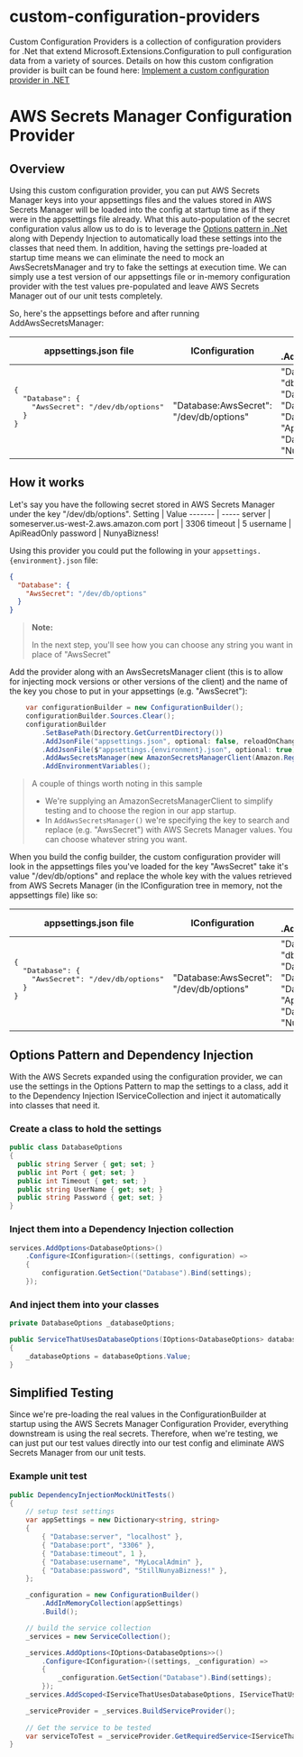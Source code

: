 # custom-configuration-providers

Custom Configuration Providers is a collection of configuration providers for .Net that extend Microsoft.Extensions.Configuration to pull configuration data from a variety of sources.  Details on how this custom configration provider is built can be found here:
[Implement a custom configuration provider in .NET](https://docs.microsoft.com/en-us/dotnet/core/extensions/custom-configuration-provider)

# AWS Secrets Manager Configuration Provider
## Overview
Using this custom configuration provider, you can put AWS Secrets Manager keys into your appsettings files and the values stored in AWS Secrets Manager will be loaded into the config at startup time as if they were in the appsettings file already.  What this auto-population of the secret configuration valus allow us to do is to leverage the [Options pattern in .Net](https://docs.microsoft.com/en-us/dotnet/core/extensions/options) along with Dependy Injection to automatically load these settings into the classes that need them.  In addition, having the settings pre-loaded at startup time means we can eliminate the need to mock an AwsSecretsManager and try to fake the settings at execution time.  We can simply use a test version of our appsettings file or in-memory configuration provider with the test values pre-populated and leave AWS Secrets Manager out of our unit tests completely.

So, here's the appsettings before and after running AddAwsSecretsManager:

<table>
  <thead>
    <tr>
      <th>
        appsettings.json file
      </th>
      <th>
        IConfiguration
      </th>
      <th>
        IConfiguration after .AddAwsSecretsManager()
      </th>
    </tr>
  </thead>
  <tbody>
    <tr>
      <td>
        <pre lang="json">
{
  "Database": {
    "AwsSecret": "/dev/db/options"
  }
}
        </pre>
      </td>
      <td>
"Database:AwsSecret": "/dev/db/options"<br>
      </td>
      <td>
"Database:server": "db1.myurl.com"<br>
"Database:port": 3306<br>
"Database:timeout": 5<br>
"Database:userName": "ApiReadOnly"<br>
"Database:password": "NunyaBizness!"<br>
      </td>
    </tr>
  </tbody>
</table>

## How it works
Let's say you have the following secret stored in AWS Secrets Manager under the key "/dev/db/options".
Setting  | Value
-------  | -----
server   | someserver.us-west-2.aws.amazon.com
port     | 3306
timeout  | 5
username | ApiReadOnly
password | NunyaBizness!

Using this provider you could put the following in your `appsettings.{environment}.json` file:
```json
{
  "Database": {
    "AwsSecret": "/dev/db/options"
  }
}
```
> **Note:**
> 
> In the next step, you'll see how you can choose any string you want in place of "AwsSecret"

Add the provider along with an AwsSecretsManager client (this is to allow for injecting mock versions or other versions of the client) and the name of the key you chose to put in your appsettings (e.g. "AwsSecret"):
```csharp
    var configurationBuilder = new ConfigurationBuilder();
    configurationBuilder.Sources.Clear();
    configurationBuilder
        .SetBasePath(Directory.GetCurrentDirectory())
        .AddJsonFile("appsettings.json", optional: false, reloadOnChange: true)
        .AddJsonFile($"appsettings.{environment}.json", optional: true)
        .AddAwsSecretsManager(new AmazonSecretsManagerClient(Amazon.RegionEndpoint.USWest2), "AwsSecret")
        .AddEnvironmentVariables();
```
> A couple of things worth noting in this sample
>
> * We're supplying an AmazonSecretsManagerClient to simplify testing and to choose the region in our app startup.
> * In `AddAwsSecretsManager()` we're specifying the key to search and replace (e.g. "AwsSecret") with AWS Secrets Manager values.  You can choose whatever string you want.

When you build the config builder, the custom configuration provider will look in the appsettings files you've loaded for the key "AwsSecret" take it's value "/dev/db/options" and replace the whole key with the values retrieved from AWS Secrets Manager (in the IConfiguration tree in memory, not the appsettings file) like so:
<table>
  <thead>
    <tr>
      <th>
        appsettings.json file
      </th>
      <th>
        IConfiguration
      </th>
      <th>
        IConfiguration after .AddAwsSecretsManager()
      </th>
    </tr>
  </thead>
  <tbody>
    <tr>
      <td>
        <pre lang="json">
{
  "Database": {
    "AwsSecret": "/dev/db/options"
  }
}
        </pre>
      </td>
      <td>
"Database:AwsSecret": "/dev/db/options"<br>
      </td>
      <td>
"Database:server": "db1.myurl.com"<br>
"Database:port": 3306<br>
"Database:timeout": 5<br>
"Database:userName": "ApiReadOnly"<br>
"Database:password": "NunyaBizness!"<br>
      </td>
    </tr>
  </tbody>
</table>

## Options Pattern and Dependency Injection
With the AWS Secrets expanded using the configuration provider, we can use the settings in the Options Pattern to map the settings to a class, add it to the Dependency Injection IServiceCollection and inject it automatically into classes that need it.

### Create a class to hold the settings
```csharp
public class DatabaseOptions
{
  public string Server { get; set; }
  public int Port { get; set; }
  public int Timeout { get; set; }
  public string UserName { get; set; }
  public string Password { get; set; }
}
```

### Inject them into a Dependency Injection collection
```csharp
services.AddOptions<DatabaseOptions>()
    .Configure<IConfiguration>((settings, configuration) =>
    {
        configuration.GetSection("Database").Bind(settings);
    });
```
### And inject them into your classes
```csharp
private DatabaseOptions _databaseOptions;

public ServiceThatUsesDatabaseOptions(IOptions<DatabaseOptions> databaseOptions)
{
    _databaseOptions = databaseOptions.Value;
}
```

## Simplified Testing
Since we're pre-loading the real values in the ConfigurationBuilder at startup using the AWS Secrets Manager Configuration Provider, everything downstream is using the real secrets.  Therefore, when we're testing, we can just put our test values directly into our test config and eliminate AWS Secrets Manager from our unit tests.

### Example unit test
```csharp
public DependencyInjectionMockUnitTests()
{
    // setup test settings
    var appSettings = new Dictionary<string, string>
    {
        { "Database:server", "localhost" },
        { "Database:port", "3306" },
        { "Database:timeout", 1 },
        { "Database:username", "MyLocalAdmin" },
        { "Database:password", "StillNunyaBizness!" },
    };

    _configuration = new ConfigurationBuilder()
        .AddInMemoryCollection(appSettings)
        .Build();

    // build the service collection
    _services = new ServiceCollection();

    _services.AddOptions<IOptions<DatabaseOptions>>()
        .Configure<IConfiguration>((settings, _configuration) =>
        {
            _configuration.GetSection("Database").Bind(settings);
        });
    _services.AddScoped<IServiceThatUsesDatabaseOptions, IServiceThatUsesDatabaseOptions>();

    _serviceProvider = _services.BuildServiceProvider();
    
    // Get the service to be tested
    var serviceToTest = _serviceProvider.GetRequiredService<IServiceThatUsesDatabaseOptions>();
}
